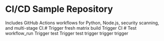 # CI/CD Sample Repository

Includes GitHub Actions workflows for Python, Node.js, security scanning, and multi-stage CI.#   T r i g g e r   f r e s h   m a t r i x   b u i l d 
 
 T r i g g e r   C I  
 #   T e s t   w o r k f l o w _ r u n  
 T r i g g e r   t e s t  
 T r i g g e r   t e s t  
 t r i g g e r  
 t r i g g e r  
 t r i g g e r  
 